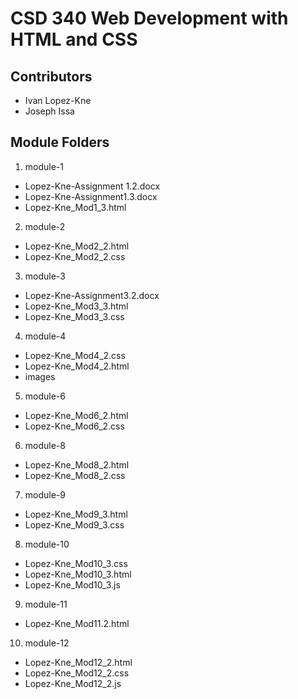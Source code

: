 # CSD 340 Web Development with HTML and CSS
## Contributors
* Ivan Lopez-Kne
* Joseph Issa

## Module Folders
1. module-1
 * Lopez-Kne-Assignment 1.2.docx
 * Lopez-Kne-Assignment1.3.docx
 * Lopez-Kne_Mod1_3.html
2. module-2
 * Lopez-Kne_Mod2_2.html
 * Lopez-Kne_Mod2_2.css
3. module-3
 * Lopez-Kne-Assignment3.2.docx
 * Lopez-Kne_Mod3_3.html
 * Lopez-Kne_Mod3_3.css
4. module-4
 * Lopez-Kne_Mod4_2.css
 * Lopez-Kne_Mod4_2.html
 * images
 5. module-6
 * Lopez-Kne_Mod6_2.html
 * Lopez-Kne_Mod6_2.css
 6. module-8
 * Lopez-Kne_Mod8_2.html
 * Lopez-Kne_Mod8_2.css
 7. module-9
 * Lopez-Kne_Mod9_3.html
 * Lopez-Kne_Mod9_3.css
 8. module-10
* Lopez-Kne_Mod10_3.css
* Lopez-Kne_Mod10_3.html
* Lopez-Kne_Mod10_3.js
9. module-11
* Lopez-Kne_Mod11.2.html
10. module-12
* Lopez-Kne_Mod12_2.html
* Lopez-Kne_Mod12_2.css
* Lopez-Kne_Mod12_2.js
